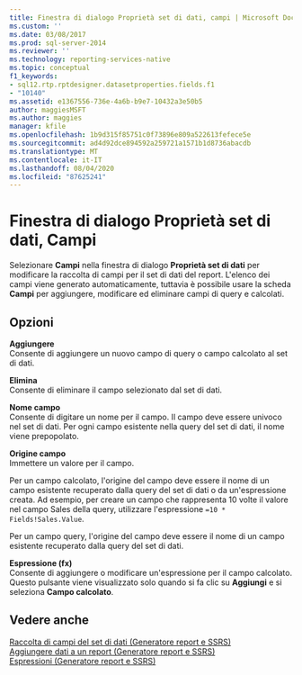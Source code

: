 ```yaml
---
title: Finestra di dialogo Proprietà set di dati, campi | Microsoft Docs
ms.custom: ''
ms.date: 03/08/2017
ms.prod: sql-server-2014
ms.reviewer: ''
ms.technology: reporting-services-native
ms.topic: conceptual
f1_keywords:
- sql12.rtp.rptdesigner.datasetproperties.fields.f1
- "10140"
ms.assetid: e1367556-736e-4a6b-b9e7-10432a3e50b5
author: maggiesMSFT
ms.author: maggies
manager: kfile
ms.openlocfilehash: 1b9d315f85751c0f73896e809a522613fefece5e
ms.sourcegitcommit: ad4d92dce894592a259721a1571b1d8736abacdb
ms.translationtype: MT
ms.contentlocale: it-IT
ms.lasthandoff: 08/04/2020
ms.locfileid: "87625241"
---
```

# <a name="dataset-properties-dialog-box-fields"></a>Finestra di dialogo Proprietà set di dati, Campi
  Selezionare **Campi** nella finestra di dialogo **Proprietà set di dati** per modificare la raccolta di campi per il set di dati del report. L'elenco dei campi viene generato automaticamente, tuttavia è possibile usare la scheda **Campi** per aggiungere, modificare ed eliminare campi di query e calcolati.  
  
## <a name="options"></a>Opzioni  
 **Aggiungere**  
 Consente di aggiungere un nuovo campo di query o campo calcolato al set di dati.  
  
 **Elimina**  
 Consente di eliminare il campo selezionato dal set di dati.  
  
 **Nome campo**  
 Consente di digitare un nome per il campo. Il campo deve essere univoco nel set di dati. Per ogni campo esistente nella query del set di dati, il nome viene prepopolato.  
  
 **Origine campo**  
 Immettere un valore per il campo.  
  
 Per un campo calcolato, l'origine del campo deve essere il nome di un campo esistente recuperato dalla query del set di dati o da un'espressione creata. Ad esempio, per creare un campo che rappresenta 10 volte il valore nel campo Sales della query, utilizzare l'espressione `=10 * Fields!Sales.Value`.  
  
 Per un campo query, l'origine del campo deve essere il nome di un campo esistente recuperato dalla query del set di dati.  
  
 **Espressione (fx)**  
 Consente di aggiungere o modificare un'espressione per il campo calcolato. Questo pulsante viene visualizzato solo quando si fa clic su **Aggiungi** e si seleziona **Campo calcolato**.  
  
## <a name="see-also"></a>Vedere anche  
 [Raccolta di campi del set di dati &#40;Generatore report e SSRS&#41;](report-data/dataset-fields-collection-report-builder-and-ssrs.md)   
 [Aggiungere dati a un report &#40;Generatore report e SSRS&#41;](report-data/report-datasets-ssrs.md)   
 [Espressioni &#40;Generatore report e SSRS&#41;](report-design/expressions-report-builder-and-ssrs.md)  
  
  

